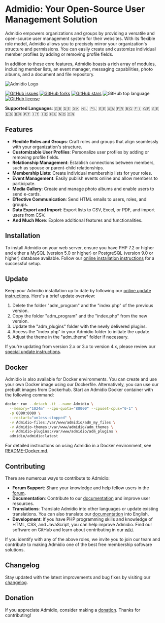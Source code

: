 # Admidio: Your Open-Source User Management Solution

Admidio empowers organizations and groups by providing a versatile and open-source user management system for their websites. With its flexible role model, Admidio allows you to precisely mirror your organization's structure and permissions. You can easily create and customize individual member profiles by adding or removing profile fields. 

In addition to these core features, Admidio boasts a rich array of modules, including member lists, an event manager, messaging capabilities, photo albums, and a document and file repository.

![Admidio Logo](https://www.admidio.org/images/mainpage_flying_icons.png)

[![GitHub issues](https://img.shields.io/github/issues/Admidio/admidio)](https://github.com/Admidio/admidio/issues)
[![GitHub forks](https://img.shields.io/github/forks/Admidio/admidio)](https://github.com/Admidio/admidio/network)
[![GitHub stars](https://img.shields.io/github/stars/Admidio/admidio)](https://github.com/Admidio/admidio/stargazers)
![GitHub top language](https://img.shields.io/github/languages/top/admidio/admidio)
[![GitHub license](https://img.shields.io/github/license/Admidio/admidio)](https://github.com/Admidio/admidio/blob/master/LICENSE.txt)

**Supported Languages**: :gb: :de: :denmark: :netherlands: :poland: :estonia: :ukraine: :fr: :bulgaria: :finland: :greece: :sweden: :es: :brazil: :portugal: :it: :indonesia: :hungary: :norway: :cn:

## Features

- **Flexible Roles and Groups**: Craft roles and groups that align seamlessly with your organization's structure.
- **Customizable User Profiles**: Personalize user profiles by adding or removing profile fields.
- **Relationship Management**: Establish connections between members, such as spouse or parent-child relationships.
- **Membership Lists**: Create individual membership lists for your roles.
- **Event Management**: Easily publish events online and allow members to participate.
- **Media Gallery**: Create and manage photo albums and enable users to send e-cards.
- **Effective Communication**: Send HTML emails to users, roles, and groups.
- **Data Export and Import**: Export lists to CSV, Excel, or PDF, and import users from CSV.
- **And Much More**: Explore additional features and functionalities.

## Installation

To install Admidio on your web server, ensure you have PHP 7.2 or higher and either a MySQL (version 5.0 or higher) or PostgreSQL (version 9.0 or higher) database available. Follow our [online installation instructions](https://www.admidio.org/dokuwiki/doku.php?id=en:2.0:installation) for a successful setup.

## Update

Keep your Admidio installation up to date by following our [online update instructions](https://www.admidio.org/dokuwiki/doku.php?id=en:2.0:update). Here's a brief update overview:

1. Delete the folder "adm_program" and the "index.php" of the previous version.
2. Copy the folder "adm_program" and the "index.php" from the new version.
3. Update the "adm_plugins" folder with the newly delivered plugins.
4. Access the "index.php" in your Admidio folder to initiate the update.
5. Adjust the theme in the "adm_theme" folder if necessary.

If you're updating from version 2.x or 3.x to version 4.x, please review our [special update instructions](https://www.admidio.org/dokuwiki/doku.php?id=en:2.0:update_to_version_4).

## Docker

Admidio is also available for Docker environments. You can create and use your own Docker image using our Dockerfile. Alternatively, you can use our prebuilt images from Dockerhub. Start an Admidio Docker container with the following command:

```bash
docker run --detach -it --name Admidio \
  --memory="1024m" --cpu-quota="80000" --cpuset-cpus="0-1" \
  -p 8080:8080 \
  --restart="unless-stopped" \
  -v Admidio-files:/var/www/admidio/adm_my_files \
  -v Admidio-themes:/var/www/admidio/adm_themes \
  -v Admidio-plugins:/var/www/admidio/adm_plugins \
  admidio/admidio:latest
```

For detailed instructions on using Admidio in a Docker environment, see [README-Docker.md](https://github.com/Admidio/admidio/blob/master/README-Docker.md).

## Contributing

There are numerous ways to contribute to Admidio:

- **Forum Support**: Share your knowledge and help fellow users in the [forum](https://forum.admidio.org).
- **Documentation**: Contribute to our [documentation](https://www.admidio.org/dokuwiki/doku.php?id=en:2.0:index) and improve user resources.
- **Translations**: Translate Admidio into other languages or update existing translations. You can also translate our [documentation](https://www.admidio.org/dokuwiki/doku.php?id=en:2.0:index) into English.
- **Development**: If you have PHP programming skills and knowledge of HTML, CSS, and JavaScript, you can help improve Admidio. Find our software on GitHub and learn about contributing in our [wiki](https://www.admidio.org/dokuwiki/doku.php?id=en:entwickler:fehlerkorrekturen_in_mehreren_versionen).

If you identify with any of the above roles, we invite you to join our team and contribute to making Admidio one of the best free membership software solutions.

## Changelog

Stay updated with the latest improvements and bug fixes by visiting our [changelog](https://www.admidio.org/changelog.php).

## Donation

If you appreciate Admidio, consider making a [donation](https://www.admidio.org/donate.php).
Thanks for contributing!
